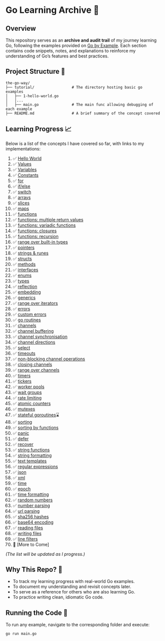 # Go Learning Archive 📜

## Overview

This repository serves as an **archive and audit trail** of my journey learning Go, following the examples provided on [Go by Example](https://gobyexample.com/). Each section contains code snippets, notes, and explanations to reinforce my understanding of Go’s features and best practices.

## Project Structure 🌳

```
the-go-way/
├── tutorial/                 # The directory hosting basic go examples
│   ├── 1-hello-world.go
│   │...
│   ├── main.go               # The main func allowing debugging of each example
├── README.md                 # A brief summary of the concept covered
```

## Learning Progress 📈

Below is a list of the concepts I have covered so far, with links to my implementations:

1. ✅ [Hello World](tutorial/01-hello-world.go/)
1. ✅ [Values](tutorial/02-values.go/)
1. ✅ [Variables](tutorial/03-variables.go/)
1. ✅ [Constants](tutorial/04-constants.go/)
1. ✅ [for](tutorial/05-for.go/)
1. ✅ [if/else](tutorial/06-if-else.go/)
1. ✅ [switch](tutorial/07-switch.go/)
1. ✅ [arrays](tutorial/08-arrays.go/)
1. ✅ [slices](tutorial/09-slices.go/)
1. ✅ [maps](tutorial/10-maps.go/)
1. ✅ [functions](tutorial/11-functions.go/)
1. ✅ [functions: multiple return values](tutorial/12-multiple-return-values.go/)
1. ✅ [functions: variadic functions](tutorial/13-variadic-functions.go/)
1. ✅ [functions: closures](tutorial/14-closures.go/)
1. ✅ [functions: recursion](tutorial/15-recursion.go/)
1. ✅ [range over built-in types](tutorial/16-range-over-built-in-types.go/)
1. ✅ [pointers](tutorial/17-pointers.go/)
1. ✅ [strings & runes](tutorial/18-strings-and-runes.go/)
1. ✅ [structs](tutorial/19-structs.go/)
1. ✅ [methods](tutorial/20-methods.go/)
1. ✅ [interfaces](tutorial/21-interfaces.go/)
1. ✅ [enums](tutorial/22-enums.go/)
1. ✅ [types](tutorial/23-types.go/)
1. ✅ [reflection](tutorial/24-reflection.go/)
1. ✅ [embedding](tutorial/25-embedding.go/)
1. ✅ [generics](tutorial/26-generics.go/)
1. ✅ [range over iterators](tutorial/27-range-over-iterators.go/)
1. ✅ [errors](tutorial/28-errors.go/)
1. ✅ [custom errors](tutorial/29-custom-errors.go/)
1. ✅ [go routines](tutorial/30-go-routines.go/)
1. ✅ [channels](tutorial/31-channels.go/)
1. ✅ [channel buffering](tutorial/32-channel-buffering.go/)
1. ✅ [channel synchronisation](tutorial/33-channel-synchronization.go/)
1. ✅ [channel directions](tutorial/34-channel-directions.go/)
1. ✅ [select](tutorial/35-select.go/)
1. ✅ [timeouts](tutorial/36-timeouts.go/)
1. ✅ [non-blocking channel operations](tutorial/37-non-blocking-channel-operations.go/)
1. ✅ [closing channels](tutorial/38-closing-channels.go/)
1. ✅ [range over channels](tutorial/39-range-over-channels.go/)
1. ✅ [timers](tutorial/40-timers.go/)
1. ✅ [tickers](tutorial/41-tickers.go/)
1. ✅ [worker pools](tutorial/42-worker-pools.go/)
1. ✅ [wait groups](tutorial/43-wait-groups.go/)
1. ✅ [rate limiting](tutorial/44-rate-limiting.go/)
1. ✅ [atomic counters](tutorial/45-atomic-counters.go/)
1. ✅ [mutexes](tutorial/46-mutexes.go/)
1. ✅ [stateful goroutines](tutorial/47-stateful-goroutines.go/)⌛
1. ✅ [sorting](tutorial/48-sorting.go/)
1. ✅ [sorting by functions](tutorial/49-sorting-by-functions.go/)
1. ✅ [panic](tutorial/50-panic.go/)
1. ✅ [defer](tutorial/51-defer.go/)
1. ✅ [recover](tutorial/52-recover.go/)
1. ✅ [string functions](tutorial/53-string-functions.go/)
1. ✅ [string formatting](tutorial/54-string-formatting.go/)
1. ✅ [text templates](tutorial/55-text-templates.go/)
1. ✅ [regular expressions](tutorial/56-regular-expressions.go/)
1. ✅ [json](tutorial/57-json.go/)
1. ✅ [xml](tutorial/58-xml.go/)
1. ✅ [time](tutorial/59-time.go/)
1. ✅ [epoch](tutorial/60-epoch.go/)
1. ✅ [time formatting](tutorial/61-time-formatting.go/)
1. ✅ [random numbers](tutorial/62-random-numbers.go/)
1. ✅ [number parsing](tutorial/63-number-parsing.go/)
1. ✅ [url parsing](tutorial/64-url-parsing.go/)
1. ✅ [sha256 hashes](tutorial/65-sha256-hashes.go/)
1. ✅ [base64 encoding](tutorial/66-base64-encoding.go/)
1. ✅ [reading files](tutorial/67-reading-files.go/)
1. ✅ [writing files](tutorial/68-writing-files.go/)
1. ✅ [line filters](tutorial/69-line-filters.go/)
1. 🔄 [More to Come]

_(The list will be updated as I progress.)_

## Why This Repo? 🤔

- To track my learning progress with real-world Go examples.
- To document my understanding and revisit concepts later.
- To serve as a reference for others who are also learning Go.
- To practice writing clean, idiomatic Go code.

## Running the Code 🏃

To run any example, navigate to the corresponding folder and execute:

```sh
go run main.go
```
